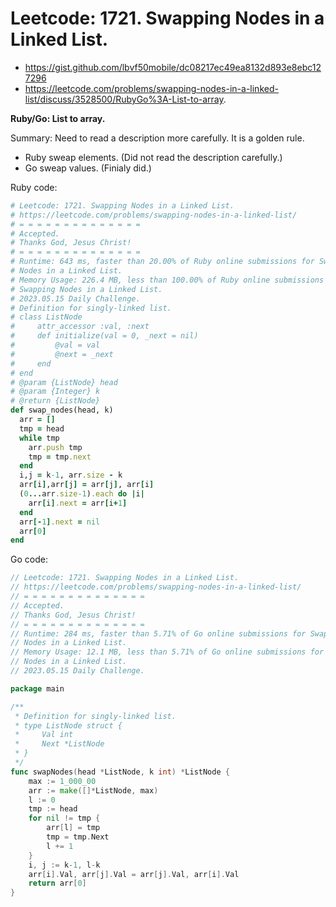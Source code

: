 # Leetcode: 1721. Swapping Nodes in a Linked List.

- https://gist.github.com/lbvf50mobile/dc08217ec49ea8132d893e8ebc127296
- https://leetcode.com/problems/swapping-nodes-in-a-linked-list/discuss/3528500/RubyGo%3A-List-to-array.

**Ruby/Go: List to array.**

Summary: Need to read a description more carefully. It is a golden rule.

- Ruby sweap elements. (Did not read the description carefully.)
- Go sweap values. (Finialy did.)

Ruby code:
```Ruby
# Leetcode: 1721. Swapping Nodes in a Linked List.
# https://leetcode.com/problems/swapping-nodes-in-a-linked-list/
# = = = = = = = = = = = = = =
# Accepted.
# Thanks God, Jesus Christ!
# = = = = = = = = = = = = = =
# Runtime: 643 ms, faster than 20.00% of Ruby online submissions for Swapping
# Nodes in a Linked List.
# Memory Usage: 226.4 MB, less than 100.00% of Ruby online submissions for
# Swapping Nodes in a Linked List.
# 2023.05.15 Daily Challenge.
# Definition for singly-linked list.
# class ListNode
#     attr_accessor :val, :next
#     def initialize(val = 0, _next = nil)
#         @val = val
#         @next = _next
#     end
# end
# @param {ListNode} head
# @param {Integer} k
# @return {ListNode}
def swap_nodes(head, k)
  arr = []
  tmp = head
  while tmp
    arr.push tmp
    tmp = tmp.next
  end
  i,j = k-1, arr.size - k
  arr[i],arr[j] = arr[j], arr[i]
  (0...arr.size-1).each do |i|
    arr[i].next = arr[i+1]
  end
  arr[-1].next = nil
  arr[0]
end
```
Go code:
```Go
// Leetcode: 1721. Swapping Nodes in a Linked List.
// https://leetcode.com/problems/swapping-nodes-in-a-linked-list/
// = = = = = = = = = = = = = =
// Accepted.
// Thanks God, Jesus Christ!
// = = = = = = = = = = = = = =
// Runtime: 284 ms, faster than 5.71% of Go online submissions for Swapping
// Nodes in a Linked List.
// Memory Usage: 12.1 MB, less than 5.71% of Go online submissions for Swapping
// Nodes in a Linked List.
// 2023.05.15 Daily Challenge.

package main

/**
 * Definition for singly-linked list.
 * type ListNode struct {
 *     Val int
 *     Next *ListNode
 * }
 */
func swapNodes(head *ListNode, k int) *ListNode {
	max := 1_000_00
	arr := make([]*ListNode, max)
	l := 0
	tmp := head
	for nil != tmp {
		arr[l] = tmp
		tmp = tmp.Next
		l += 1
	}
    i, j := k-1, l-k
	arr[i].Val, arr[j].Val = arr[j].Val, arr[i].Val
	return arr[0]
}
```
